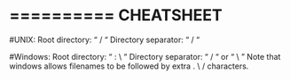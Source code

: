 ==========
CHEATSHEET
==========

#UNIX:
Root directory:  “ / “ 
Directory separator: “ / “

#Windows:
Root directory: “  <partition letter> : \ “
Directory separator: “ / “ or “ \ ” 
Note that windows allows filenames to be followed by extra . \ / characters.